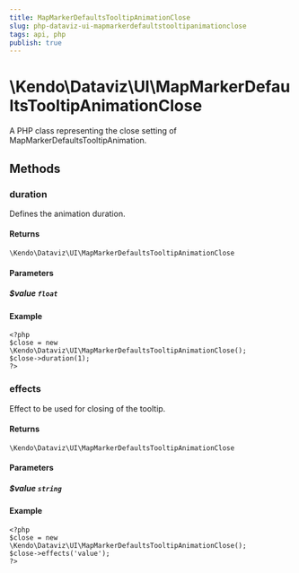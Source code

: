 ```yaml
---
title: MapMarkerDefaultsTooltipAnimationClose
slug: php-dataviz-ui-mapmarkerdefaultstooltipanimationclose
tags: api, php
publish: true
---
```


# \Kendo\Dataviz\UI\MapMarkerDefaultsTooltipAnimationClose

A PHP class representing the close setting of MapMarkerDefaultsTooltipAnimation.


## Methods

### duration
Defines the animation duration.

#### Returns
`\Kendo\Dataviz\UI\MapMarkerDefaultsTooltipAnimationClose`

#### Parameters

##### $value `float`



#### Example 
    <?php
    $close = new \Kendo\Dataviz\UI\MapMarkerDefaultsTooltipAnimationClose();
    $close->duration(1);
    ?>

### effects
Effect to be used for closing of the tooltip.

#### Returns
`\Kendo\Dataviz\UI\MapMarkerDefaultsTooltipAnimationClose`

#### Parameters

##### $value `string`



#### Example 
    <?php
    $close = new \Kendo\Dataviz\UI\MapMarkerDefaultsTooltipAnimationClose();
    $close->effects('value');
    ?>

